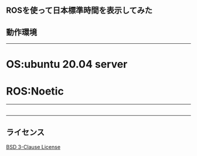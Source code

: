 ## ROSを使って日本標準時間を表示してみた

## 動作環境
---
# OS:ubuntu 20.04 server
# ROS:Noetic
---

##

---
## ライセンス
[BSD 3-Clause License](https://github.com/NATSUMETAKAFUMI/robosys2-ROS/blob/main/LICENSE)
